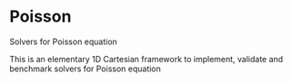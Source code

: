 # Poisson
Solvers for Poisson equation

This is an elementary 1D Cartesian framework to implement, validate and benchmark solvers for Poisson equation
